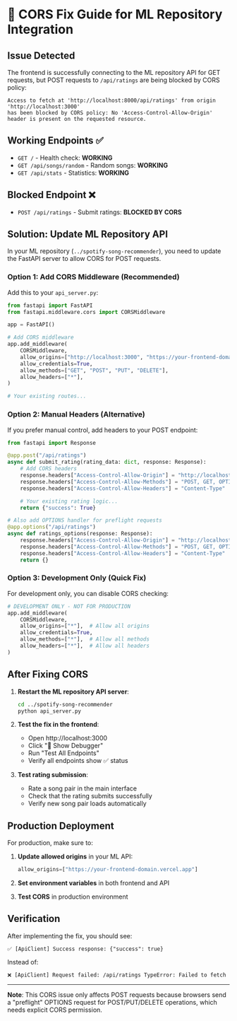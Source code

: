 # 🔧 CORS Fix Guide for ML Repository Integration

## Issue Detected

The frontend is successfully connecting to the ML repository API for GET requests, but POST requests to `/api/ratings` are being blocked by CORS policy:

```
Access to fetch at 'http://localhost:8000/api/ratings' from origin 'http://localhost:3000'
has been blocked by CORS policy: No 'Access-Control-Allow-Origin' header is present on the requested resource.
```

## Working Endpoints ✅

- `GET /` - Health check: **WORKING**
- `GET /api/songs/random` - Random songs: **WORKING**
- `GET /api/stats` - Statistics: **WORKING**

## Blocked Endpoint ❌

- `POST /api/ratings` - Submit ratings: **BLOCKED BY CORS**

## Solution: Update ML Repository API

In your ML repository (`../spotify-song-recommender`), you need to update the FastAPI server to allow CORS for POST requests.

### Option 1: Add CORS Middleware (Recommended)

Add this to your `api_server.py`:

```python
from fastapi import FastAPI
from fastapi.middleware.cors import CORSMiddleware

app = FastAPI()

# Add CORS middleware
app.add_middleware(
    CORSMiddleware,
    allow_origins=["http://localhost:3000", "https://your-frontend-domain.vercel.app"],
    allow_credentials=True,
    allow_methods=["GET", "POST", "PUT", "DELETE"],
    allow_headers=["*"],
)

# Your existing routes...
```

### Option 2: Manual Headers (Alternative)

If you prefer manual control, add headers to your POST endpoint:

```python
from fastapi import Response

@app.post("/api/ratings")
async def submit_rating(rating_data: dict, response: Response):
    # Add CORS headers
    response.headers["Access-Control-Allow-Origin"] = "http://localhost:3000"
    response.headers["Access-Control-Allow-Methods"] = "POST, GET, OPTIONS"
    response.headers["Access-Control-Allow-Headers"] = "Content-Type"

    # Your existing rating logic...
    return {"success": True}

# Also add OPTIONS handler for preflight requests
@app.options("/api/ratings")
async def ratings_options(response: Response):
    response.headers["Access-Control-Allow-Origin"] = "http://localhost:3000"
    response.headers["Access-Control-Allow-Methods"] = "POST, GET, OPTIONS"
    response.headers["Access-Control-Allow-Headers"] = "Content-Type"
    return {}
```

### Option 3: Development Only (Quick Fix)

For development only, you can disable CORS checking:

```python
# DEVELOPMENT ONLY - NOT FOR PRODUCTION
app.add_middleware(
    CORSMiddleware,
    allow_origins=["*"],  # Allow all origins
    allow_credentials=True,
    allow_methods=["*"],  # Allow all methods
    allow_headers=["*"],  # Allow all headers
)
```

## After Fixing CORS

1. **Restart the ML repository API server**:

   ```bash
   cd ../spotify-song-recommender
   python api_server.py
   ```

2. **Test the fix in the frontend**:

   - Open http://localhost:3000
   - Click "🐛 Show Debugger"
   - Run "Test All Endpoints"
   - Verify all endpoints show ✅ status

3. **Test rating submission**:
   - Rate a song pair in the main interface
   - Check that the rating submits successfully
   - Verify new song pair loads automatically

## Production Deployment

For production, make sure to:

1. **Update allowed origins** in your ML API:

   ```python
   allow_origins=["https://your-frontend-domain.vercel.app"]
   ```

2. **Set environment variables** in both frontend and API
3. **Test CORS** in production environment

## Verification

After implementing the fix, you should see:

```
✅ [ApiClient] Success response: {"success": true}
```

Instead of:

```
❌ [ApiClient] Request failed: /api/ratings TypeError: Failed to fetch
```

---

**Note**: This CORS issue only affects POST requests because browsers send a "preflight" OPTIONS request for POST/PUT/DELETE operations, which needs explicit CORS permission.
